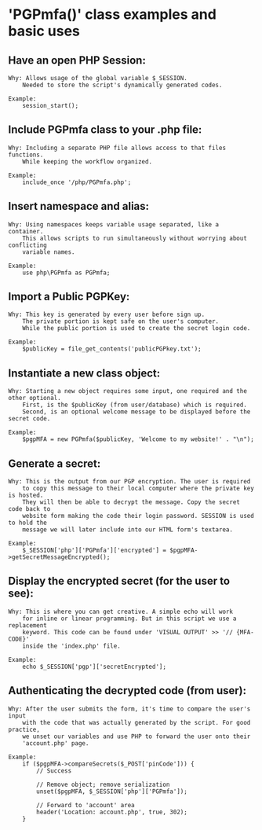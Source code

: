 # 'PGPmfa()' class examples and basic uses

## Have an open PHP Session:

    Why: Allows usage of the global variable $_SESSION. 
        Needed to store the script's dynamically generated codes.
    
    Example:
        session_start();

## Include PGPmfa class to your .php file:

    Why: Including a separate PHP file allows access to that files functions. 
        While keeping the workflow organized.
    
    Example:
        include_once '/php/PGPmfa.php';

## Insert namespace and alias:

    Why: Using namespaces keeps variable usage separated, like a container. 
        This allows scripts to run simultaneously without worrying about conflicting
        variable names.
    
    Example:
        use php\PGPmfa as PGPmfa;

## Import a Public PGPKey:

    Why: This key is generated by every user before sign up. 
        The private portion is kept safe on the user's computer. 
        While the public portion is used to create the secret login code.
    
    Example:
        $publicKey = file_get_contents('publicPGPkey.txt');

## Instantiate a new class object:

    Why: Starting a new object requires some input, one required and the other optional.
        First, is the $publicKey (from user/database) which is required.
        Second, is an optional welcome message to be displayed before the secret code.
    
    Example:
        $pgpMFA = new PGPmfa($publicKey, 'Welcome to my website!' . "\n");

## Generate a secret:

    Why: This is the output from our PGP encryption. The user is required
        to copy this message to their local computer where the private key is hosted.
        They will then be able to decrypt the message. Copy the secret code back to
        website form making the code their login password. SESSION is used to hold the
        message we will later include into our HTML form's textarea.
    
    Example:
        $_SESSION['php']['PGPmfa']['encrypted'] = $pgpMFA->getSecretMessageEncrypted();

## Display the encrypted secret (for the user to see):

    Why: This is where you can get creative. A simple echo will work
        for inline or linear programming. But in this script we use a replacement
        keyword. This code can be found under 'VISUAL OUTPUT' >> '// {MFA-CODE}'
        inside the 'index.php' file.
    
    Example:
        echo $_SESSION['pgp']['secretEncrypted'];

## Authenticating the decrypted code (from user):

    Why: After the user submits the form, it's time to compare the user's input
        with the code that was actually generated by the script. For good practice,
        we unset our variables and use PHP to forward the user onto their
        'account.php' page.
    
    Example:
        if ($pgpMFA->compareSecrets($_POST['pinCode'])) {
            // Success

            // Remove object; remove serialization
            unset($pgpMFA, $_SESSION['php']['PGPmfa']);

            // Forward to 'account' area
            header('Location: account.php', true, 302);
        }

